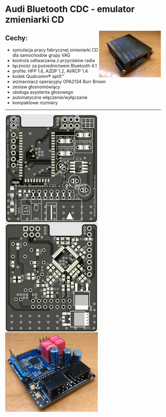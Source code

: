 # Audi Bluetooth CDC - emulator zmieniarki CD

<img align="right" width=200 src="Audi_Bluetooth_CDC_housing.png" />

## Cechy:
* symulacja pracy fabrycznej zmieniarki CD dla samochodów grupy VAG
* kontrola odtwarzania z przycisków radia
* łączność za pośrednictwem Bluetooth 4.1
* profile: HFP 1.6, A2DP 1.2, AVRCP 1.4
* kodek Qualcomm® aptX™
* wzmacniacz operacyjny OPA2134 Burr Brown
* zestaw głośnomówiący
* obsługa asystenta głosowego
* automatyczne włączenie/wyłączanie
* kompaktowe rozmiary
---

<img align="left" width=300 src="PCB_top_preview.PNG" />
<img align="center" width=300 src="PCB_bottom_preview.PNG" />
<img align="left" width=300 src="Audi_Bluetooth_CDC.png" />
